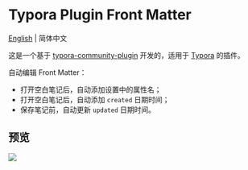 # Typora Plugin Front Matter

[English](https://github.com/typora-community-plugin/typora-plugin-front-matter#README.md) | 简体中文

这是一个基于 [typora-community-plugin](https://github.com/typora-community-plugin/typora-community-plugin) 开发的，适用于 [Typora](https://typora.io) 的插件。

自动编辑 Front Matter：

- 打开空白笔记后，自动添加设置中的属性名；
- 打开空白笔记后，自动添加 `created` 日期时间；
- 保存笔记前，自动更新 `updated` 日期时间。

## 预览

![](https://fastly.jsdelivr.net/gh/typora-community-plugin/typora-plugin-front-matter@main/docs/assets/base.jpg)
